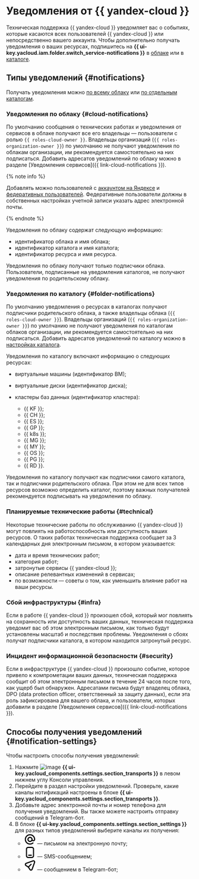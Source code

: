 # Уведомления от {{ yandex-cloud }}

Техническая поддержка {{ yandex-cloud }} уведомляет вас о событиях, которые касаются всех пользователей {{ yandex-cloud }} или непосредственно вашего аккаунта. Чтобы дополнительно получать уведомления о ваших ресурсах, подпишитесь на **{{ ui-key.yacloud.iam.folder.switch_service-notifications }}** в [облаке](../../resource-manager/operations/cloud/notify.md) или в [каталоге](../../resource-manager/operations/folder/notify.md).

## Типы уведомлений {#notifications}

Получать уведомления можно [по всему облаку](#cloud-notifications) или [по отдельным каталогам](#folder-notifications).

### Уведомления по облаку {#cloud-notifications}

По умолчанию сообщения о технических работах и уведомления от сервисов в облаке получают все его владельцы — пользователи с ролью `{{ roles-cloud-owner }}`. Владельцы организаций (`{{ roles-organization-owner }}`) по умолчанию не получают уведомления по облакам организации, им рекомендуется самостоятельно на них подписаться. Добавить адресатов уведомлений по облаку можно в разделе [Уведомления сервисов]({{ link-cloud-notifications }}).

{% note info %}

Добавлять можно пользователей с [аккаунтом на Яндексе](../../iam/concepts/index.md#passport) и [федеративных пользователей](../../iam/concepts/index.md#saml-federation). Федеративные пользователи должны в собственных настройках учетной записи указать адрес электронной почты.

{% endnote %}

Уведомления по облаку содержат следующую информацию:

* идентификатор облака и имя облака;
* идентификатор каталога и имя каталога;
* идентификатор ресурса и имя ресурса.

Уведомления по облаку получают только подписчики облака. Пользователи, подписанные на уведомления каталогов, не получают уведомления по родительскому облаку.

### Уведомления по каталогу {#folder-notifications}

По умолчанию уведомления о ресурсах в каталогах получают подписчики родительского облака, а также владельцы облака (`{{ roles-cloud-owner }}`). Владельцы организаций (`{{ roles-organization-owner }}`) по умолчанию не получают уведомления по каталогам облаков организации, им рекомендуется самостоятельно на них подписаться. Добавить адресатов уведомлений по каталогу можно в [настройках каталога](../../resource-manager/operations/folder/notify.md).

Уведомления по каталогу включают информацию о следующих ресурсах:

* виртуальные машины (идентификатор ВМ);
* виртуальные диски (идентификатор диска);
* кластеры баз данных (идентификатор кластера):
  
  * {{ KF }};
  * {{ CH }};
  * {{ ES }};
  * {{ GP }};
  * {{ k8s }};
  * {{ MG }};
  * {{ MY }};
  * {{ OS }};
  * {{ PG }};
  * {{ RD }}.

Уведомления по каталогу получают как подписчики самого каталога, так и подписчики родительского облака. При этом не для всех типов ресурсов возможно определить каталог, поэтому важных получателей рекомендуется подписывать на уведомления по облаку.
  
### Планируемые технические работы {#technical}

Некоторые технические работы по обслуживанию {{ yandex-cloud }} могут повлиять на работоспособность или доступность ваших ресурсов. О таких работах техническая поддержка сообщает за 3 календарных дня электронным письмом, в котором указывается:

* дата и время технических работ;
* категория работ;
* затронутые сервисы {{ yandex-cloud }};
* описание релевантных изменений в сервисах;
* по возможности — советы о том, как уменьшить влияние работ на ваши ресурсы.

### Сбой инфраструктуры {#infra}

Если в работе {{ yandex-cloud }} произошел сбой, который мог повлиять на сохранность или доступность ваших данных, техническая поддержка уведомит вас об этом электронным письмом, как только будут установлены масштаб и последствия проблемы. Уведомления о сбоях получат подписчики каталога, в котором находится затронутый ресурс.

### Инцидент информационной безопасности {#security}

Если в инфраструктуре {{ yandex-cloud }} произошло событие, которое привело к компрометации ваших данных, техническая поддержка сообщит об этом электронным письмом в течение 24 часов после того, как ущерб был обнаружен. Адресатами письма будут владелец облака, DPO (data protection officer, ответственный за защиту данных), если эта роль зафиксирована для вашего облака, и пользователи, которых добавили в разделе [Уведомления сервисов]({{ link-cloud-notifications }}).

## Способы получения уведомлений {#notification-settings}

Чтобы настроить способы получения уведомлений:

1. Нажмите ![image](../../_assets/console-icons/gear.svg) **{{ ui-key.yacloud_components.settings.section_transports }}** в левом нижнем углу Консоли управления.
1. Перейдите в раздел настройки уведомлений. Проверьте, какие каналы нотификаций настроены в блоке **{{ ui-key.yacloud_components.settings.section_transports }}**.
1. Добавьте адрес электронной почты и номер телефона для получения уведомлений. Вы также можете настроить отправку сообщений в Telegram-бот.
1. В блоке **{{ ui-key.yacloud_components.settings.section_settings }}** для разных типов уведомлений выберите каналы их получения:
    * ![image](../../_assets/console-icons/at.svg) — письмом на электронную почту;
    * ![image](../../_assets/console-icons/smartphone.svg) — SMS-сообщением;
    * ![image](../../_assets/console-icons/paper-plane.svg) — сообщением в Telegram-бот;